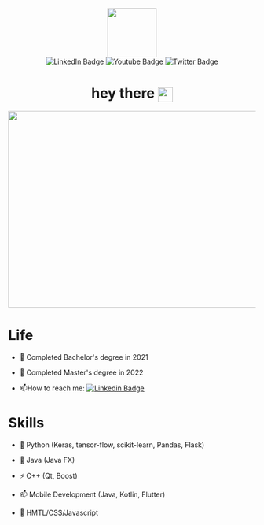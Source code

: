 <div id="header" align="center">
  <img src="https://media.giphy.com/media/lBm4rgtyIPJmywXzLW/giphy.gif" width="100"/>
</div>

<div id="badges" align="center">
  <a href="https://www.linkedin.com/in/daniel-yates-b7a184196/">
    <img src="https://img.shields.io/badge/LinkedIn-blue?style=for-the-badge&logo=linkedin&logoColor=white" alt="LinkedIn Badge"/>
  </a>
  <a href="https://dan-yates1.github.io/portfolio/">
    <img src="https://img.shields.io/badge/-Portfolio-orange?style=for-the-badge" alt="Youtube Badge"/>
  </a>
  <a href="https://twitter.com/dan_yates2">
    <img src="https://img.shields.io/badge/Twitter-blue?style=for-the-badge&logo=twitter&logoColor=white" alt="Twitter Badge"/>
  </a>
</div>

<div align="center">
  <img src="https://komarev.com/ghpvc/?username=your-github-dan-yates1&style=flat-square&color=blue" alt=""/>
</div>

<div align="center">
  <h1>
    hey there
    <img src="https://media.giphy.com/media/hvRJCLFzcasrR4ia7z/giphy.gif" width="30px" align="center"/>
  </h1>
</div>

<div align="center">
  <img src="https://media.giphy.com/media/FY9chKp6rulXy/giphy.gif" width="800" height="400"/>
</div>

<h1>Life</h1>

- :telescope: Completed Bachelor's degree in 2021

- :seedling: Completed Master's degree in 2022

- :mailbox:How to reach me: [![Linkedin Badge](https://img.shields.io/badge/-dan-blue?style=flat&logo=Linkedin&logoColor=white)](https://www.linkedin.com/in/daniel-yates-b7a184196/)

<h1>Skills</h1>

- :telescope: Python (Keras, tensor-flow, scikit-learn, Pandas, Flask)

- :seedling: Java (Java FX)

- :zap: C++ (Qt, Boost)

- :mailbox: Mobile Development (Java, Kotlin, Flutter)

- :telescope: HMTL/CSS/Javascript
